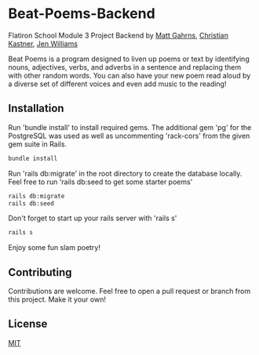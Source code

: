 # Beat-Poems-Backend

Flatiron School Module 3 Project Backend by [Matt Gahrns](https://github.com/mattgahrns/), [Christian Kastner](https://github.com/ckastner12), [Jen Williams](https://github.com/Taljjaa)

Beat Poems is a program designed to liven up poems or text by identifying nouns, adjectives, verbs, and adverbs in a sentence and replacing them with other random words. You can also have your new poem read aloud by a diverse set of different voices and even add music to the reading!

## Installation

Run 'bundle install' to install required gems. The additional gem 'pg' for the PostgreSQL was used as well as uncommenting 'rack-cors' from the given gem suite in Rails.

```bash
bundle install
```

Run 'rails db:migrate' in the root directory to create the database locally. Feel free to run 'rails db:seed to get some starter poems'

```bash
rails db:migrate
rails db:seed
```

Don't forget to start up your rails server with 'rails s'

```bash
rails s
```

Enjoy some fun slam poetry!

## Contributing

Contributions are welcome. Feel free to open a pull request or branch from this project. Make it your own!

## License

[MIT](https://choosealicense.com/licenses/mit/)
